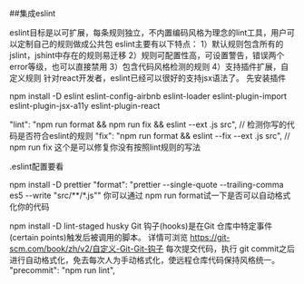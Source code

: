 ##集成eslint

eslint目标是以可扩展，每条规则独立，不内置编码风格为理念的lint工具，用户可以定制自己的规则做成公共包
eslint主要有以下特点：
1）默认规则包含所有的jslint，jshint中存在的规则易迁移
2）规则可配置性高，可设置警告，错误两个error等级，也可以直接禁用
3）包含代码风格检测的规则
4）支持插件扩展，自定义规则
针对react开发者，eslint已经可以很好的支持jsx语法了。
先安装插件

npm install -D eslint eslint-config-airbnb eslint-loader  eslint-plugin-import eslint-plugin-jsx-a11y eslint-plugin-react

"lint": "npm run format && npm run fix &&  eslint --ext .js src",  //  检测你写的代码是否符合eslint的规则
"fix": "npm run format && eslint --fix --ext .js src",  //  npm run fix 这个是可以修复你没有按照lint规则的写法


.eslint配置要看


npm install -D prettier
"format": "prettier --single-quote --trailing-comma es5 --write \"src/**/*.js\""
你可以通过 npm run format试一下是否可以自动格式化你的代码




npm install -D lint-staged husky 
Git 钩子(hooks)是在Git 仓库中特定事件(certain points)触发后被调用的脚本。 详情可浏览 https://git-scm.com/book/zh/v2/自定义-Git-Git-钩子
每次提交代码，执行 git commit之后进行自动格式化，免去每次人为手动格式化，使远程仓库代码保持风格统一。
"precommit": "npm run lint",
